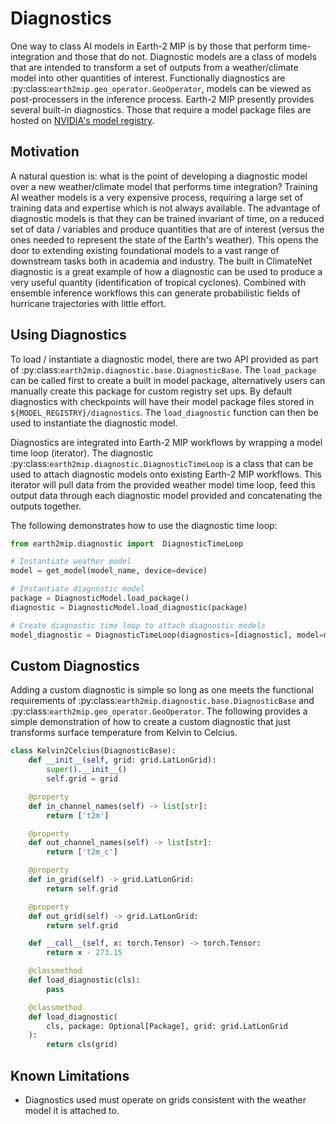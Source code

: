 # Diagnostics

One way to class AI models in Earth-2 MIP is by those that perform time-integration and those that do not.
Diagnostic models are a class of models that are intended to transform a set of outputs from a weather/climate model into other quantities of interest.
Functionally diagnostics are :py:class:`earth2mip.geo_operator.GeoOperator`, models can be viewed as post-processers in the inference process.
Earth-2 MIP presently provides several built-in diagnostics.
Those that require a model package files are hosted on [NVIDIA's model registry](https://catalog.ngc.nvidia.com/orgs/nvidia/teams/modulus/models/modulus_diagnostics).

## Motivation

A natural question is: what is the point of developing a diagnostic model over a new weather/climate model that performs time integration?
Training AI weather models is a very expensive process, requiring a large set of training data and expertise which is not always available.
The advantage of diagnostic models is that they can be trained invariant of time, on a reduced set of data / variables and produce quantities that are of interest (versus the ones needed to represent the state of the Earth's weather).
This opens the door to extending existing foundational models to a vast range of
downstream tasks both in academia and industry.
The built in ClimateNet diagnostic is a great example of how a diagnostic can be used to produce a very useful quantity (identification of tropical cyclones). Combined with ensemble inference workflows this can generate probabilistic fields of hurricane trajectories with little effort.

## Using Diagnostics

To load / instantiate a diagnostic model, there are two API provided as part of :py:class:`earth2mip.diagnostic.base.DiagnosticBase`. The `load_package` can be called first to create a built in model package, alternatively users can manually create this package for custom registry set ups.
By default diagnostics with checkpoints will have their model package files stored in `${MODEL_REGISTRY}/diagnostics`.
The `load_diagnostic` function can then be used to instantiate the diagnostic model.

Diagnostics are integrated into Earth-2 MIP workflows by wrapping a model time loop (iterator).
The diagnostic :py:class:`earth2mip.diagnostic.DiagnosticTimeLoop` is a class that can be used to attach diagnostic models onto existing Earth-2 MIP workflows.
This iterator will pull data from the provided weather model time loop, feed this output data through each diagnostic model provided and concatenating the outputs together.

The following demonstrates how to use the diagnostic time loop:
```python
from earth2mip.diagnostic import  DiagnosticTimeLoop

# Instantiate weather model
model = get_model(model_name, device=device)

# Instantiate diagnostic model
package = DiagnosticModel.load_package()
diagnostic = DiagnosticModel.load_diagnostic(package)

# Create diagnostic time loop to attach diagnostic models
model_diagnostic = DiagnosticTimeLoop(diagnostics=[diagnostic], model=model)
```

## Custom Diagnostics

Adding a custom diagnostic is simple so long as one meets the functional requirements of :py:class:`earth2mip.diagnostic.base.DiagnosticBase` and :py:class:`earth2mip.geo_operator.GeoOperator`.
The following provides a simple demonstration of how to create a custom diagnostic that just transforms surface temperature from Kelvin to Celcius.

```python
class Kelvin2Celcius(DiagnosticBase):
    def __init__(self, grid: grid.LatLonGrid):
        super().__init__()
        self.grid = grid

    @property
    def in_channel_names(self) -> list[str]:
        return ['t2m']

    @property
    def out_channel_names(self) -> list[str]:
        return ['t2m_c']

    @property
    def in_grid(self) -> grid.LatLonGrid:
        return self.grid

    @property
    def out_grid(self) -> grid.LatLonGrid:
        return self.grid

    def __call__(self, x: torch.Tensor) -> torch.Tensor:
        return x - 273.15

    @classmethod
    def load_diagnostic(cls):
        pass

    @classmethod
    def load_diagnostic(
        cls, package: Optional[Package], grid: grid.LatLonGrid
    ):
        return cls(grid)
```

## Known Limitations

- Diagnostics used must operate on grids consistent with the weather model it is attached to.